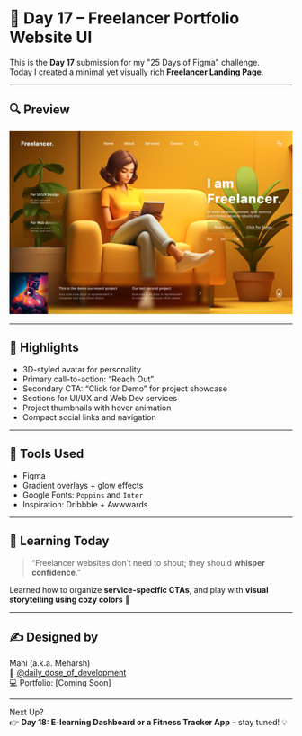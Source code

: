 # 🎨 Day 17 – Freelancer Portfolio Website UI

This is the **Day 17** submission for my "25 Days of Figma" challenge.  
Today I created a minimal yet visually rich **Freelancer Landing Page**.

---

## 🔍 Preview

![preview](preview.jpg)

---

## 🌟 Highlights

- 3D-styled avatar for personality
- Primary call-to-action: “Reach Out”
- Secondary CTA: “Click for Demo” for project showcase
- Sections for UI/UX and Web Dev services
- Project thumbnails with hover animation
- Compact social links and navigation

---

## 🧰 Tools Used

- Figma
- Gradient overlays + glow effects
- Google Fonts: `Poppins` and `Inter`
- Inspiration: Dribbble + Awwwards

---

## 🧠 Learning Today

> “Freelancer websites don’t need to shout; they should **whisper confidence**.”

Learned how to organize **service-specific CTAs**, and play with **visual storytelling using cozy colors** 🎨

---

## ✍️ Designed by

Mahi (a.k.a. Meharsh)  
📸 [@daily_dose_of_development](https://instagram.com/daily_dose_of_development)  
💻 Portfolio: [Coming Soon]

---

Next Up?  
👉 **Day 18: E-learning Dashboard or a Fitness Tracker App** – stay tuned! 💡
